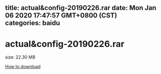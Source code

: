 
title: actual&config-20190226.rar
date: Mon Jan 06 2020 17:47:57 GMT+0800 (CST)    
categories: baidu
---

# actual&config-20190226.rar
size: 22.30 MB
 
 

[How to download](https://bpcam.bemobtrk.com/go/2ceec3aa-1ca2-46d6-b9ff-aaa5c184517c?jno=3081)